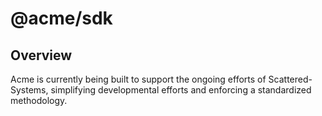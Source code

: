 # @acme/sdk

## Overview

Acme is currently being built to support the ongoing efforts of Scattered-Systems, simplifying developmental efforts and
enforcing a standardized methodology. 